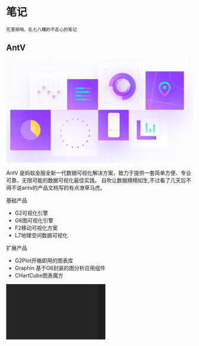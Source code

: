 # 笔记

`花里胡哨、乱七八糟的不走心的笔记`

## AntV

![image-20201021114217872](README.assets/image-20201021114217872.png)

AntV 是蚂蚁金服全新一代数据可视化解决方案，致力于提供一套简单方便、专业可靠、无限可能的数据可视化最佳实践。
自吹让数据栩栩如生,不过看了几天后不得不说antv的产品文档写的有点潦草马虎。



基础产品

- G2可视化引擎
- G6图可视化引擎
- F2移动可视化方案
- L7地理空间数据可视化

扩展产品

- G2Plot开箱即用的图表库
- Graphin 基于G6封装的图分析应用组件
- CHartCube图表魔方



![image-20201021115354669](README.assets/image-20201021115354669.png)